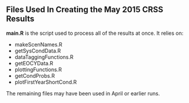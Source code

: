 ## Files Used In Creating the May 2015 CRSS Results
**main.R** is the script used to process all of the results at once. It relies on:
* makeScenNames.R
* getSysCondData.R
* dataTaggingFunctions.R
* getEOCYData.R
* plottingFunctions.R
* getCondProbs.R
* plotFirstYearShortCond.R

The remaining files may have been used in April or earlier runs.